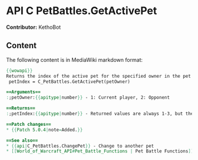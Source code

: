 # API C PetBattles.GetActivePet

**Contributor:** KethoBot

## Content

The following content is in MediaWiki markdown format:

```mediawiki
{{wowapi}}
Returns the index of the active pet for the specified owner in the pet battle.
 petIndex = C_PetBattles.GetActivePet(petOwner)

==Arguments==
:;petOwner:{{apitype|number}} - 1: Current player, 2: Opponent

==Returns==
:;petIndex:{{apitype|number}} - Returned values are always 1-3, but the order is based off of the initial order. Which pet is currently active is irrelevant to the index, if it was your 3rd pet when you entered battle, it will always be 3 on the index.

==Patch changes==
* {{Patch 5.0.4|note=Added.}}

==See also==
* {{api|C_PetBattles.ChangePet}} - Change to another pet
* [[World_of_Warcraft_API#Pet_Battle_Functions | Pet Battle Functions]]
```